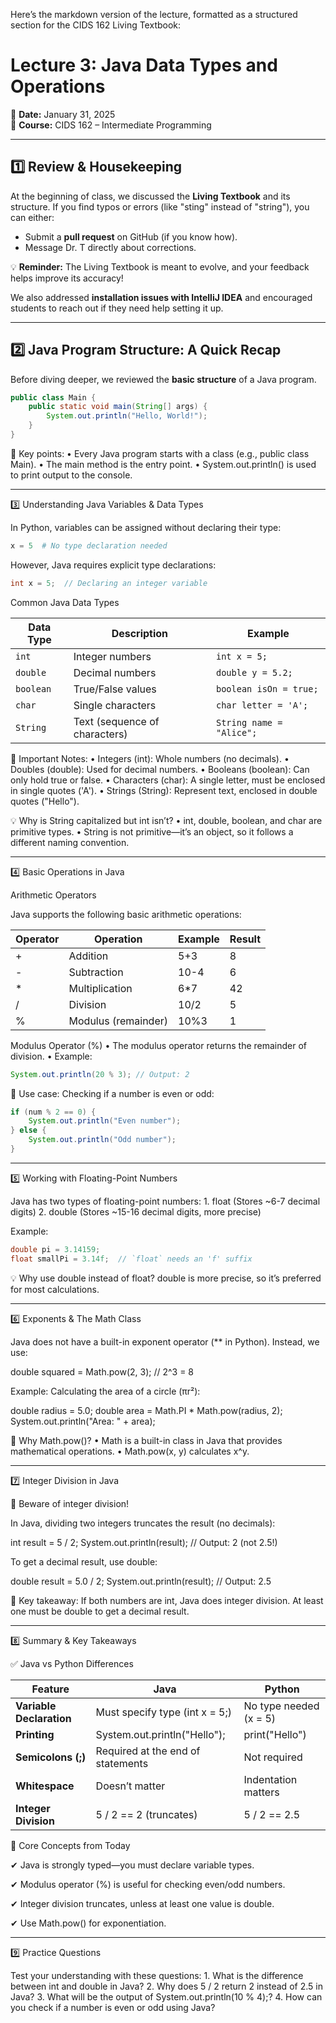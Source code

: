 Here’s the markdown version of the lecture, formatted as a structured section for the CIDS 162 Living Textbook:

# **Lecture 3: Java Data Types and Operations**

📅 **Date:** January 31, 2025  
📌 **Course:** CIDS 162 – Intermediate Programming

---

## **1️⃣ Review & Housekeeping**
At the beginning of class, we discussed the **Living Textbook** and its structure. If you find typos or errors (like "sting" instead of "string"), you can either:
- Submit a **pull request** on GitHub (if you know how).
- Message Dr. T directly about corrections.

💡 **Reminder:** The Living Textbook is meant to evolve, and your feedback helps improve its accuracy!

We also addressed **installation issues with IntelliJ IDEA** and encouraged students to reach out if they need help setting it up.

---

## **2️⃣ Java Program Structure: A Quick Recap**
Before diving deeper, we reviewed the **basic structure** of a Java program.

```java
public class Main {
    public static void main(String[] args) {
        System.out.println("Hello, World!");
    }
}
```

🔹 Key points:
	•	Every Java program starts with a class (e.g., public class Main).
	•	The main method is the entry point.
	•	System.out.println() is used to print output to the console.

---

3️⃣ Understanding Java Variables & Data Types

In Python, variables can be assigned without declaring their type:

```py
x = 5  # No type declaration needed
```

However, Java requires explicit type declarations:

```java
int x = 5;  // Declaring an integer variable
```



Common Java Data Types

| **Data Type** | **Description**               | **Example**              |
| ------------- | ----------------------------- | ------------------------ |
| `int`         | Integer numbers               | `int x = 5;`             |
| `double`      | Decimal numbers               | `double y = 5.2;`        |
| `boolean`     | True/False values             | `boolean isOn = true;`   |
| `char`        | Single characters             | `char letter = 'A';`     |
| `String`      | Text (sequence of characters) | `String name = "Alice";` |

🚀 Important Notes:
	•	Integers (int): Whole numbers (no decimals).
	•	Doubles (double): Used for decimal numbers.
	•	Booleans (boolean): Can only hold true or false.
	•	Characters (char): A single letter, must be enclosed in single quotes ('A').
	•	Strings (String): Represent text, enclosed in double quotes ("Hello").

💡 Why is String capitalized but int isn’t?
	•	int, double, boolean, and char are primitive types.
	•	String is not primitive—it’s an object, so it follows a different naming convention.

---

4️⃣ Basic Operations in Java

Arithmetic Operators

Java supports the following basic arithmetic operations:

| Operator | Operation           | Example | Result |
| -------- | ------------------- | ------- | ------ |
| +        | Addition            | 5+3     | 8      |
| -        | Subtraction         | 10-4    | 6      |
| *        | Multiplication      | 6*7     | 42     |
| /        | Division            | 10/2    | 5      |
| %        | Modulus (remainder) | 10%3    | 1      |

Modulus Operator (%)
	•	The modulus operator returns the remainder of division.
	•	Example:

```java
System.out.println(20 % 3); // Output: 2
```

🔹 Use case: Checking if a number is even or odd:

```java
if (num % 2 == 0) {
    System.out.println("Even number");
} else {
    System.out.println("Odd number");
}
```

---

5️⃣ Working with Floating-Point Numbers

Java has two types of floating-point numbers:
	1.	float (Stores ~6-7 decimal digits)
	2.	double (Stores ~15-16 decimal digits, more precise)

Example:

```java
double pi = 3.14159;
float smallPi = 3.14f;  // `float` needs an 'f' suffix
```

💡 Why use double instead of float?
double is more precise, so it’s preferred for most calculations.

---

6️⃣ Exponents & The Math Class

Java does not have a built-in exponent operator (** in Python). Instead, we use:

double squared = Math.pow(2, 3);  // 2^3 = 8

Example: Calculating the area of a circle (πr²):

double radius = 5.0;
double area = Math.PI * Math.pow(radius, 2);
System.out.println("Area: " + area);

🔹 Why Math.pow()?
	•	Math is a built-in class in Java that provides mathematical operations.
	•	Math.pow(x, y) calculates x^y.

---

7️⃣ Integer Division in Java

🚨 Beware of integer division!

In Java, dividing two integers truncates the result (no decimals):

int result = 5 / 2;
System.out.println(result);  // Output: 2 (not 2.5!)

To get a decimal result, use double:

double result = 5.0 / 2;
System.out.println(result);  // Output: 2.5

🔹 Key takeaway:
If both numbers are int, Java does integer division. At least one must be double to get a decimal result.

---

8️⃣ Summary & Key Takeaways

✅ Java vs Python Differences

| Feature                  | Java                              | Python                 |
| ------------------------ | --------------------------------- | ---------------------- |
| **Variable Declaration** | Must specify type (int x = 5;)    | No type needed (x = 5) |
| **Printing**             | System.out.println("Hello");      | print("Hello")         |
| **Semicolons (;)**       | Required at the end of statements | Not required           |
| **Whitespace**           | Doesn’t matter                    | Indentation matters    |
| **Integer Division**     | 5 / 2 == 2 (truncates)            | 5 / 2 == 2.5           |

🔹 Core Concepts from Today

✔ Java is strongly typed—you must declare variable types.

✔ Modulus operator (%) is useful for checking even/odd numbers.

✔ Integer division truncates, unless at least one value is double.

✔ Use Math.pow() for exponentiation.

---

9️⃣ Practice Questions

Test your understanding with these questions:
	1.	What is the difference between int and double in Java?
	2.	Why does 5 / 2 return 2 instead of 2.5 in Java?
	3.	What will be the output of System.out.println(10 % 4);?
	4.	How can you check if a number is even or odd using Java?
